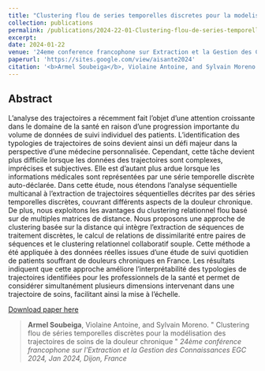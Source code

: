 ```yaml
---
title: "Clustering flou de series temporelles discretes pour la modelisation des trajectoires de soins de la douleur chronique"
collection: publications
permalink: /publications/2024-22-01-Clustering-flou-de-series-temporelles-discretes
excerpt: 
date: 2024-01-22
venue: '24eme conference francophone sur Extraction et la Gestion des Connaissances EGC 2024, Jan 2024, Dijon, France'
paperurl: 'https://sites.google.com/view/aisante2024'
citation: '<b>Armel Soubeiga</b>, Violaine Antoine, and Sylvain Moreno. &quot; Clustering flou de series temporelles discretes pour la modelisation des trajectoires de soins de la douleur chronique &quot; <i>24eme conference francophone sur l Extraction et la Gestion des Connaissances EGC 2024, Jan 2024, Dijon, France</i>'
---
```

## Abstract

L’analyse des trajectoires a récemment fait l’objet d’une attention croissante dans le domaine de la santé en raison d’une progression importante du volume de données de suivi individuel des patients. L’identification des typologies de trajectoires de soins devient ainsi un défi majeur dans la perspective d’une médecine personnalisée. Cependant, cette tâche devient plus difficile lorsque les données des trajectoires sont complexes, imprécises et subjectives. Elle est d’autant plus ardue lorsque les informations médicales sont représentées par une série temporelle discrète auto-déclarée. Dans cette étude, nous étendons l’analyse séquentielle multicanal à l’extraction de trajectoires séquentielles décrites par des séries temporelles discrètes, couvrant différents aspects de la douleur chronique. De plus, nous exploitons les avantages du clustering relationnel flou basé sur de multiples matrices de distance. Nous proposons une approche de clustering basée sur la distance qui intègre l’extraction de séquences de traitement discrètes, le calcul de relations de dissimilarité entre paires de séquences et le clustering relationnel collaboratif souple. Cette méthode a été appliquée à des données réelles issues d’une étude de suivi quotidien de patients souffrant de douleurs chroniques en France. Les résultats indiquent que cette approche améliore l’interprétabilité des typologies de trajectoires identifiées pour les professionnels de la santé et permet de considérer simultanément plusieurs dimensions intervenant dans une trajectoire de soins, facilitant ainsi la mise à l’échelle.

<a href='https://hal.science/hal-04485203'>Download paper here</a>


> <b>Armel Soubeiga</b>, Violaine Antoine, and Sylvain Moreno. &quot; Clustering flou de séries temporelles discrètes pour la modélisation des trajectoires de soins de la douleur chronique &quot; <i>24ème conférence francophone sur l'Extraction et la Gestion des Connaissances EGC 2024, Jan 2024, Dijon, France</i></i>
